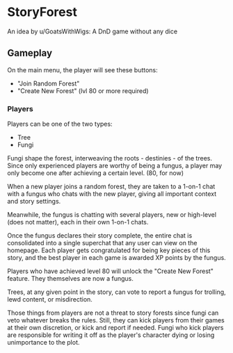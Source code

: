 # StoryForest
An idea by u/GoatsWithWigs: A DnD game without any dice

## Gameplay
On the main menu, the player will see these buttons:
- "Join Random Forest"  
- "Create New Forest" (lvl 80 or more required)

### Players
Players can be one of the two types:
- Tree
- Fungi

Fungi shape the forest, interweaving the roots - destinies - of the trees. Since only experienced players are worthy of being a fungus, a player may only become one after achieving a certain level. (80, for now)

When a new player joins a random forest, they are taken to a 1-on-1 chat with a fungus who chats with the new player, giving all important context and story settings.

Meanwhile, the fungus is chatting with several players, new or high-level (does not matter), each in their own 1-on-1 chats.

Once the fungus declares their story complete, the entire chat is consolidated into a single superchat that any user can view on the homepage. Each player gets congratulated for being key pieces of this story, and the best player in each game is awarded XP points by the fungus.

Players who have achieved level 80 will unlock the "Create New Forest" feature. They themselves are now a fungus.

Trees, at any given point in the story, can vote to report a fungus for trolling, lewd content, or misdirection.

Those things from players are not a threat to story forests since fungi can veto whatever breaks the rules. Still, they can kick players from their games at their own discretion, or kick and report if needed. Fungi who kick players are responsible for writing it off as the player's character dying or losing unimportance to the plot.
